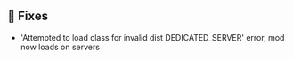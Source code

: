 ## 🔨 Fixes

- 'Attempted to load class for invalid dist DEDICATED_SERVER' error, mod now loads on servers